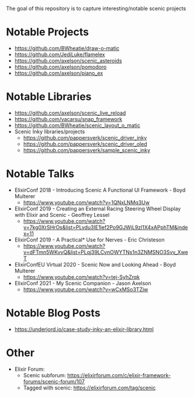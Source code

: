 The goal of this repository is to capture interesting/notable scenic projects

# Notable Projects

- https://github.com/BWheatie/draw-o-matic
- https://github.com/JediLuke/flamelex
- https://github.com/axelson/scenic_asteroids
- https://github.com/axelson/pomodoro
- https://github.com/axelson/piano_ex

# Notable Libraries

- https://github.com/axelson/scenic_live_reload
- https://github.com/vacarsu/snap_framework
- https://github.com/BWheatie/scenic_layout_o_matic
- Scenic Inky libraries/projects
  - https://github.com/pappersverk/scenic_driver_inky
  - https://github.com/pappersverk/scenic_driver_oled
  - https://github.com/pappersverk/sample_scenic_inky

# Notable Talks

- ElixirConf 2018 - Introducing Scenic A Functional UI Framework - Boyd Multerer
  - https://www.youtube.com/watch?v=1QNxLNMq3Uw
- ElixirConf 2019 - Creating an External Racing Steering Wheel Display with Elixir and Scenic - Geoffrey Lessel
  - https://www.youtube.com/watch?v=7kg0XrSHrOs&list=PLydu3IE1lef2Po9GJWjL9zl1X4xAPphTM&index=11
- ElixirConf 2019 - A Practical* Use for Nerves - Eric Christeson
  - https://www.youtube.com/watch?v=dFTmn5WKvvQ&list=PLqj39LCvnOWYTNs1n3ZNMSNO3Svv_XweT
- ElixirConfEU Virtual 2020 - Scenic Now and Looking Ahead - Boyd Multerer
  - https://www.youtube.com/watch?v=tej-SyhZrqk
- ElixirConf 2021 - My Scenic Companion - Jason Axelson
  - https://www.youtube.com/watch?v=wCxMSo3TZjw

# Notable Blog Posts

- https://underjord.io/case-study-inky-an-elixir-library.html

# Other

- Elixir Forum:
  - Scenic subforum: https://elixirforum.com/c/elixir-framework-forums/scenic-forum/107
  - Tagged with scenic: https://elixirforum.com/tag/scenic

